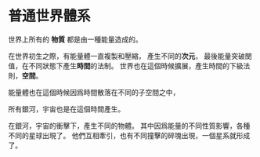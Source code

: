 # 普通世界體系

世界上所有的 **物質** 都是由一種能量造成的。

在世界初生之際，有能量體一直複製和壓縮，
產生不同的**次元**，
最後能量突破閔值，在不同狀態下產生**時間**的法制。
世界也在這個時候擴展，產生時間的下級法則，**空間**。

能量體也在這個時候因爲時間散落在不同的子空間之中，

所有銀河，宇宙也是在這個時間產生。

在銀河，宇宙的衝擊下，產生不同的物體。
其中因爲能量的不同性質影響，各種不同的星球出現了。
他們互相牽引，也有不同撞擊的碎塊出現，一個星系就形成了。


